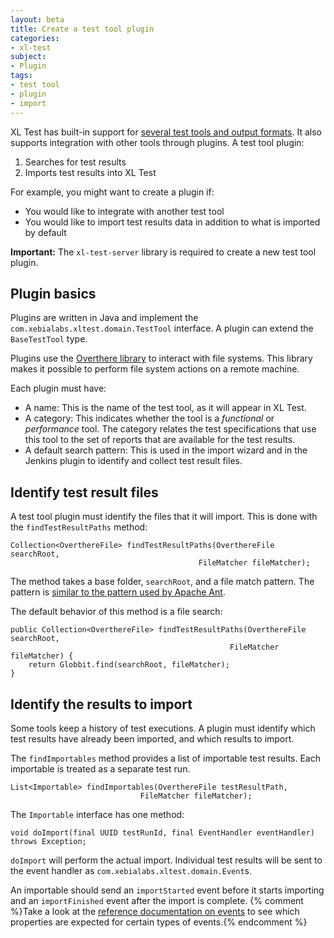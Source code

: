 ```yaml
---
layout: beta
title: Create a test tool plugin
categories:
- xl-test
subject:
- Plugin
tags:
- test tool
- plugin
- import
---
```


XL Test has built-in support for [several test tools and output formats](supported-test-tools-and-output-formats.html). It also supports integration with other tools through plugins. A test tool plugin:

1. Searches for test results
2. Imports test results into XL Test

For example, you might want to create a plugin if:

* You would like to integrate with another test tool
* You would like to import test results data in addition to what is imported by default

**Important:** The `xl-test-server` library is required to create a new test tool plugin.

## Plugin basics

Plugins are written in Java and implement the `com.xebialabs.xltest.domain.TestTool` interface. A plugin can extend the `BaseTestTool` type.

Plugins use the [Overthere library](https://github.com/xebialabs/overthere) to interact with file systems. This library makes it possible to perform file system actions on a remote machine.

Each plugin must have:

* A name: This is the name of the test tool, as it will appear in XL Test.
* A category: This indicates whether the tool is a *functional* or *performance* tool. The category relates the test specifications that use this tool to the set of reports that are available for the test results.
* A default search pattern: This is used in the import wizard and in the Jenkins plugin to identify and collect test result files.

## Identify test result files

A test tool plugin must identify the files that it will import. This is done with the `findTestResultPaths` method:


    Collection<OverthereFile> findTestResultPaths(OverthereFile searchRoot,
                                              FileMatcher fileMatcher);

The method takes a base folder, `searchRoot`, and a file match pattern. The pattern is [similar to the pattern used by Apache Ant](/xl-test/concept/xl-test-file-selection-patterns.html).

The default behavior of this method is a file search:


    public Collection<OverthereFile> findTestResultPaths(OverthereFile searchRoot,
                                                     FileMatcher fileMatcher) {
        return Globbit.find(searchRoot, fileMatcher);
    }

## Identify the results to import

Some tools keep a history of test executions. A plugin must identify which test results have already been imported, and which results to import. 

The `findImportables` method provides a list of importable test results. Each importable is treated as a separate test run.

    List<Importable> findImportables(OverthereFile testResultPath,
                                 FileMatcher fileMatcher);

The `Importable` interface has one method:

    void doImport(final UUID testRunId, final EventHandler eventHandler) throws Exception;

`doImport` will perform the actual import. Individual test results will be sent to the event handler as `com.xebialabs.xltest.domain.Event`s.

An importable should send an `importStarted` event before it starts importing and an `importFinished` event after the import is complete. {% comment %}Take a look at the [reference documentation on events](#) to see which properties are expected for certain types of events.{% endcomment %}
